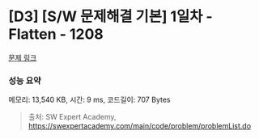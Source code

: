 # [D3] [S/W 문제해결 기본] 1일차 - Flatten - 1208 

[문제 링크](https://swexpertacademy.com/main/code/problem/problemDetail.do?contestProbId=AV139KOaABgCFAYh) 

### 성능 요약

메모리: 13,540 KB, 시간: 9 ms, 코드길이: 707 Bytes



> 출처: SW Expert Academy, https://swexpertacademy.com/main/code/problem/problemList.do